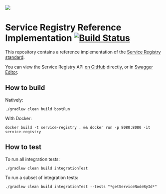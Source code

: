 ![](https://www.ga4gh.org/wp-content/themes/ga4gh-theme/gfx/GA-logo-horizontal-tag-RGB.svg)

# Service Registry Reference Implementation [![Build Status](https://travis-ci.org/ga4gh-discovery/ga4gh-service-registry-impl.svg?branch=develop)](https://travis-ci.org/ga4gh-discovery/ga4gh-service-registry-impl)

This repository contains a reference implementation of the [Service Registry standard](https://github.com/ga4gh-discovery/ga4gh-service-registry/).

You can view the Service Registry API [on GitHub](https://github.com/ga4gh-discovery/ga4gh-service-registry/blob/develop/service-registry.yaml) directly, or in [Swagger Editor](https://editor.swagger.io/?url=https://raw.githubusercontent.com/ga4gh-discovery/ga4gh-service-registry/develop/service-registry.yaml).

## How to build

Natively:

```
./gradlew clean build bootRun
```

With Docker:

```
docker build -t service-registry . && docker run -p 8080:8080 -it service-registry
```

## How to test

To run all integration tests:

```
./gradlew clean build integrationTest
```

To run a subset of integration tests:

```
./gradlew clean build integrationTest --tests "*getServiceNodeById*"
```
